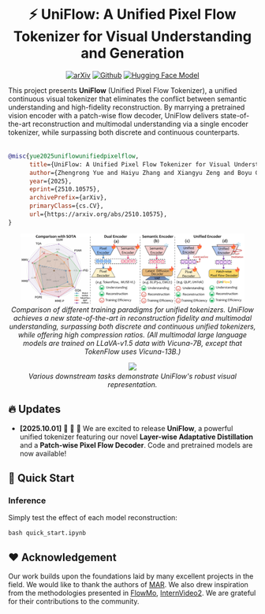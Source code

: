 <div align="center">
<h1>⚡ UniFlow: A Unified Pixel Flow Tokenizer for Visual Understanding and Generation</h1>

[![arXiv](https://img.shields.io/badge/arXiv-2508.05599-b31b1b.svg)](https://arxiv.org/abs/2510.10575)
[![Github](https://img.shields.io/badge/Github-UniFlow-blue)](https://github.com/ZhengrongYue/UniFlow)
[![Hugging Face Model](https://img.shields.io/badge/%F0%9F%A4%97%20Hugging%20Face-Models-yellow)](https://huggingface.co/yuezhengrong/UniFlow)



</div>

This project presents **UniFlow** (Unified Pixel Flow Tokenizer), a unified continuous visual tokenizer that eliminates the conflict between semantic understanding and high-fidelity reconstruction. By marrying a pretrained vision encoder with a patch-wise flow decoder, UniFlow delivers state-of-the-art reconstruction and multimodal understanding via a single encoder tokenizer, while surpassing both discrete and continuous counterparts. <br><br>


```bibtex
@misc{yue2025uniflowunifiedpixelflow,
      title={UniFlow: A Unified Pixel Flow Tokenizer for Visual Understanding and Generation}, 
      author={Zhengrong Yue and Haiyu Zhang and Xiangyu Zeng and Boyu Chen and Chenting Wang and Shaobin Zhuang and Lu Dong and KunPeng Du and Yi Wang and Limin Wang and Yali Wang},
      year={2025},
      eprint={2510.10575},
      archivePrefix={arXiv},
      primaryClass={cs.CV},
      url={https://arxiv.org/abs/2510.10575}, 
}
```

<p align="center">
  <img src="./assets/intro.jpg" width="90%">
  <br>
  <em>
  Comparison of different training paradigms for unified tokenizers. UniFlow achieves a new state-of-the-art in reconstruction fidelity and multimodal understanding, surpassing both discrete and continuous unified tokenizers, while offering high compression ratios. (All multimodal large language models are trained on LLaVA-v1.5 data with Vicuna-7B, except that TokenFlow uses Vicuna-13B.)</em>
</p>


<p align="center">
  <img src="./assets/vis.jpg" width="90%">
  <br>
  <em>Various downstream tasks demonstrate UniFlow's robust visual representation.</em>
</p>

## 🔥 Updates

* **[2025.10.01]** 🚀 🚀 🚀 We are excited to release **UniFlow**, a powerful unified tokenizer featuring our novel **Layer-wise Adaptative Distillation** and a **Patch-wise Pixel Flow Decoder**. Code and pretrained models are now available!

## 📖 Quick Start

### Inference

Simply test the effect of each model reconstruction:
```
bash quick_start.ipynb
```



## ❤️ Acknowledgement
Our work builds upon the foundations laid by many excellent projects in the field. We would like to thank the authors of [MAR](https://github.com/LTH14/mar). We also drew inspiration from the methodologies presented in [FlowMo](https://github.com/kylesargent/FlowMo/), [InternVideo2](https://github.com/OpenGVLab/InternVideo/tree/main). We are grateful for their contributions to the community.



